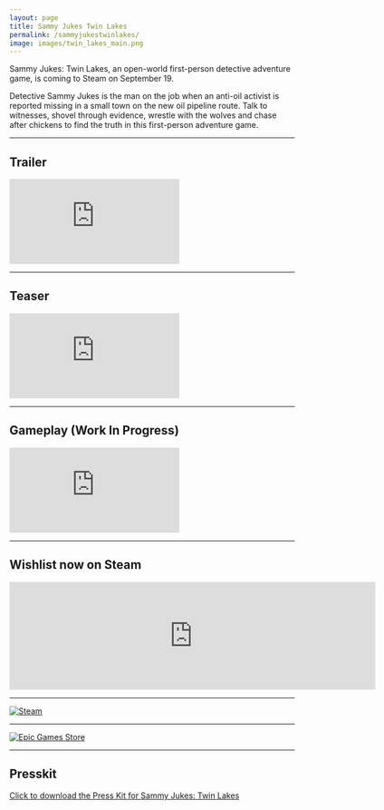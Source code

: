 ```yaml
---
layout: page
title: Sammy Jukes Twin Lakes
permalink: /sammyjukestwinlakes/
image: images/twin_lakes_main.png
---
```


Sammy Jukes: Twin Lakes, an open-world first-person detective adventure game, is coming to Steam on September 19.

Detective Sammy Jukes is the man on the job when an anti-oil activist is reported missing in a small town on the new oil pipeline route. Talk to witnesses, shovel through evidence, wrestle with the wolves and chase after chickens to find the truth in this first-person adventure game.

***

## Trailer

<iframe src="https://www.youtube.com/embed/Ys2KhnEk_HI?si=RWVnbreEeXThxzRA" frameborder="0" allowfullscreen></iframe>

***

## Teaser

<iframe src="https://www.youtube.com/embed/na8TEqO5UGo?si=tELrmfltB3HPowzY" frameborder="0" allowfullscreen></iframe>

***

## Gameplay (Work In Progress)

<iframe src="https://www.youtube.com/embed/MlymIwyWI9g?si=fmxLF-MtnhaPvcp-" frameborder="0" allowfullscreen></iframe>

***

## Wishlist now on Steam

<iframe src="https://store.steampowered.com/widget/3058620/" frameborder="0" width="646" height="190" align="center"></iframe>

*** 

[![Steam]({{site.baseurl}}/images/steam.png)](https://store.steampowered.com/app/3058620/Sammy_Jukes_Twin_Lakes/)

***

[![Epic Games Store]({{site.baseurl}}/images/EGS-logo.png)](https://store.epicgames.com/en-US/p/sammy-jukes-twin-lakes-4a4fb9)

***

## Presskit

[Click to download the Press Kit for Sammy Jukes: Twin Lakes](https://wamill.com/SammyJukes_TL_PRESSKIT.zip)

